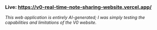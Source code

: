 ### Live: https://v0-real-time-note-sharing-website.vercel.app/

_This web application is entirely AI-generated; I was simply testing the capabilities and limitations of the V0 website._
